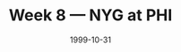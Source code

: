 ---
layout: game
title: Week 8 — NYG at PHI
season: 1999
game_id: 1999_08_NYG_PHI
week: 8
date: 1999-10-31
home_team: PHI
away_team: NYG
final_home: 
final_away: 
pbp_url: /assets/data/pbp/1999/1999_08_NYG_PHI.csv.gz
---